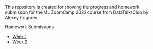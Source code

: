 This repository is created for showing the progress and homework submission for the ML ZoomCamp 2022 course from DataTalksClub by Alexey Grigorev

Homework Submissions
- [Week 1](./Week1/homework.ipynb)
- [Week 2](./Week2/homework_sol.ipynb)